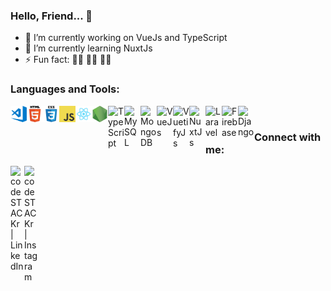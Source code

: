 ### Hello, Friend... 👋

- 🔭 I’m currently working on VueJs and TypeScript
- 🌱 I’m currently learning NuxtJs
- ⚡ Fun fact: 👨‍💻 👨‍💻 👨‍💻


### Languages and Tools:

[<img align="left" alt="Visual Studio Code" width="26px" src="https://raw.githubusercontent.com/github/explore/80688e429a7d4ef2fca1e82350fe8e3517d3494d/topics/visual-studio-code/visual-studio-code.png" />](https://code.visualstudio.com/)
<img align="left" alt="HTML5" width="26px" src="https://raw.githubusercontent.com/github/explore/80688e429a7d4ef2fca1e82350fe8e3517d3494d/topics/html/html.png" />
<img align="left" alt="CSS3" width="26px" src="https://raw.githubusercontent.com/github/explore/80688e429a7d4ef2fca1e82350fe8e3517d3494d/topics/css/css.png" />
<img align="left" alt="JavaScript" width="26px" src="https://raw.githubusercontent.com/github/explore/80688e429a7d4ef2fca1e82350fe8e3517d3494d/topics/javascript/javascript.png" />
<img align="left" alt="React" width="26px" src="https://raw.githubusercontent.com/github/explore/80688e429a7d4ef2fca1e82350fe8e3517d3494d/topics/react/react.png" />
<img align="left" alt="Node.js" width="26px" src="https://raw.githubusercontent.com/github/explore/80688e429a7d4ef2fca1e82350fe8e3517d3494d/topics/nodejs/nodejs.png" />
<img align="left" alt="TypeScript" width="26px" src="https://www.typescriptlang.org/favicon-32x32.png?v=8944a05a8b601855de116c8a56d3b3ae" />
<img align="left" alt="MySQL" width="26px" src="https://labs.mysql.com/common/themes/sakila/favicon.ico" />
<img align="left" alt="MongoDB" width="26px" src="https://www.mongodb.com/assets/images/global/favicon.ico" />
<img align="left" alt="VueJs" width="26px" src="https://vuejs.org/images/icons/favicon-32x32.png" />
<img align="left" alt="VuetifyJs" width="26px" src="https://vuetifyjs.com/favicon.ico" />
<img align="left" alt="NuxtJs" width="26px" src="https://nuxtjs.org/favicon.ico" />
<img align="left" alt="Laravel" width="26px" src="https://laravel.com/img/favicon/favicon-32x32.png" />
<img align="left" alt="Firebase" width="26px" src="https://www.gstatic.com/devrel-devsite/prod/vf7e3a995d426e05d42b78fc7d21a14329a91016dc065dc22c480cc8f443ef33e/firebase/images/favicon.png" />
<img align="left" alt="Django" width="26px" src="https://static.djangoproject.com/img/favicon.6dbf28c0650e.ico" />

<br/>


### Connect with me:

[<img align="left" alt="codeSTACKr | LinkedIn" width="22px" src="https://static-exp3.licdn.com/sc/h/al2o9zrvru7aqj8e1x2rzsrca" />](https://www.linkedin.com/in/sujith-d/)
[<img align="left" alt="codeSTACKr | Instagram" width="22px" src="https://www.instagram.com/static/images/ico/favicon-192.png/68d99ba29cc8.png" />](https://www.instagram.com/thealoneprogrammer/)
